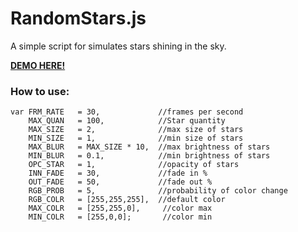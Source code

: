 # RandomStars.js

A simple script for simulates stars shining in the sky.

[**DEMO HERE!**](https://codepen.io/Gtr487/pen/POPwyY)

### How to use:
~~~
var FRM_RATE   = 30,             //frames per second
    MAX_QUAN   = 100,            //Star quantity
    MAX_SIZE   = 2,              //max size of stars
    MIN_SIZE   = 1,              //min size of stars
    MAX_BLUR   = MAX_SIZE * 10,  //max brightness of stars
    MIN_BLUR   = 0.1,            //min brightness of stars
    OPC_STAR   = 1,              //opacity of stars
    INN_FADE   = 30,             //fade in %
    OUT_FADE   = 50,             //fade out %
    RGB_PROB   = 5,              //probability of color change
    RGB_COLR   = [255,255,255],  //default color
    MAX_COLR   = [255,255,0],     //color max
    MIN_COLR   = [255,0,0];       //color min
~~~
